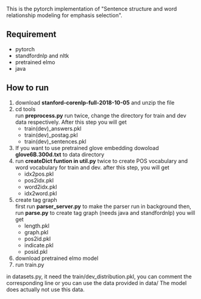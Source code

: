This is the pytorch implementation of "Sentence structure and word relationship modeling for emphasis selection". 
## Requirement
- pytorch
- standfordnlp and nltk 
- pretrained elmo 
- java 

## How to run 
1. download **stanford-corenlp-full-2018-10-05** and unzip the file 
2. cd tools <br />
   run **preprocess.py**  run twice, change the directory for train and dev data respectively. 
   After this step you will get 
   - train(dev)\_answers.pkl
   - train(dev)\_postag.pkl 
   - train(dev)\_sentences.pkl 
2. If you want to use pretrained glove embedding dowoload **glove6B.300d.txt** to data directory 
3. run **createDict funtion in util.py**  twice to create POS vocabulary and word vocabulary for train and dev. 
   after this step, you will get
   - idx2pos.pkl
   - pos2idx.pkl 
   - word2idx.pkl
   - idx2word.pkl 
6. create tag graph <br />
   first run **parser_server.py** to make the parser run in background then,  
   run **parse.py** to create tag graph (needs java and standfordnlp)
   you will get 
   - length.pkl 
   - graph.pkl
   - pos2id.pkl
   - indicate.pkl
   - posid.pkl
7. download pretrained elmo model
8. run train.py 

in datasets.py, it need the train/dev_distribution.pkl, you can comment the corresponding line  or you can use the data provided in data/
The model does actually not use this data.
   
